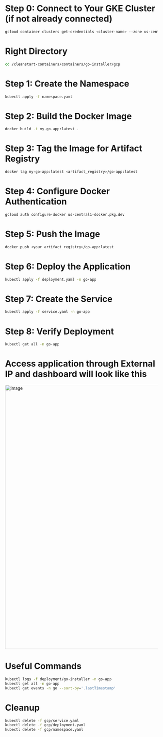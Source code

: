 # Step 0: Connect to Your GKE Cluster (if not already connected)
```bash
gcloud container clusters get-credentials <cluster-name> --zone us-central1-a
```
# Right Directory
```bash
cd /cleanstart-containers/containers/go-installer/gcp
```

# Step 1: Create the Namespace
```bash
kubectl apply -f namespace.yaml
```

# Step 2: Build the Docker Image
```bash
docker build -t my-go-app:latest .
```

# Step 3: Tag the Image for Artifact Registry
```bash
docker tag my-go-app:latest <artifact_registry>/go-app:latest
```

# Step 4: Configure Docker Authentication
```bash
gcloud auth configure-docker us-central1-docker.pkg.dev
```

# Step 5: Push the Image
```bash
docker push <your_artifact_registry>/go-app:latest
```

# Step 6: Deploy the Application
```bash
kubectl apply -f deployment.yaml -n go-app
```

# Step 7: Create the Service
```bash
kubectl apply -f service.yaml -n go-app
```

# Step 8: Verify Deployment
```bash
kubectl get all -n go-app
```

# Access application through External IP and dashboard will look like this
<img width="1901" height="870" alt="image" src="https://github.com/user-attachments/assets/cef2aec8-c930-442e-b5ad-b7ef127c40c9" />


# Useful Commands
```bash
kubectl logs -f deployment/go-installer -n go-app
kubectl get all -n go-app
kubectl get events -n go --sort-by='.lastTimestamp'
```

# Cleanup
```bash
kubectl delete -f gcp/service.yaml
kubectl delete -f gcp/deployment.yaml
kubectl delete -f gcp/namespace.yaml

```

